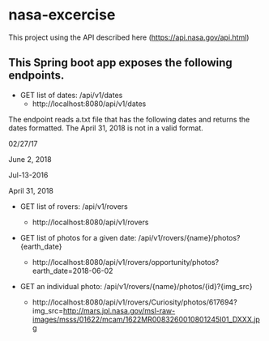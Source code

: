 # nasa-excercise
This project using the API described here (https://api.nasa.gov/api.html) 

## This Spring boot app exposes the following endpoints.
- GET list of dates: /api/v1/dates
  - http://localhost:8080/api/v1/dates
  
The endpoint reads a.txt file that has the following dates and returns the dates formatted. The April 31, 2018 is not in a valid format.

02/27/17

June 2, 2018

Jul-13-2016

April 31, 2018

- GET list of rovers: /api/v1/rovers
  - http://localhost:8080/api/v1/rovers
  
- GET list of photos for a given date: /api/v1/rovers/{name}/photos?{earth_date}
  - http://localhost:8080/api/v1/rovers/opportunity/photos?earth_date=2018-06-02
  
- GET an individual photo: /api/v1/rovers/{name}/photos/{id}?{img_src}
  - http://localhost:8080/api/v1/rovers/Curiosity/photos/617694?img_src=http://mars.jpl.nasa.gov/msl-raw-images/msss/01622/mcam/1622MR0083260010801245I01_DXXX.jpg 

